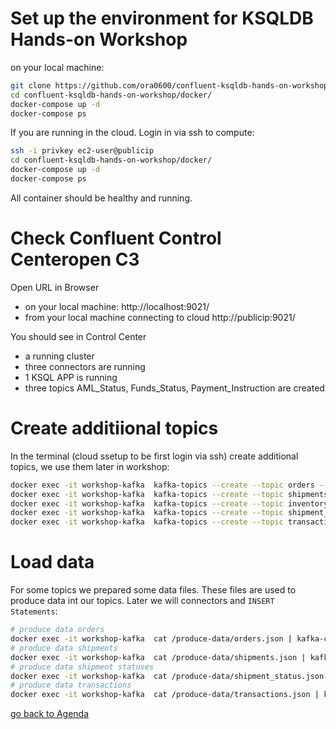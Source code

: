 # Set up the environment for KSQLDB Hands-on Workshop
on your local machine:
```bash
git clone https://github.com/ora0600/confluent-ksqldb-hands-on-workshop.git
cd confluent-ksqldb-hands-on-workshop/docker/
docker-compose up -d
docker-compose ps
```
If you are running in the cloud. Login in via ssh to compute:
```bash
ssh -i privkey ec2-user@publicip
cd confluent-ksqldb-hands-on-workshop/docker/
docker-compose up -d
docker-compose ps
```
All container should be healthy and running.

# Check Confluent Control Centeropen C3
Open URL in Browser
* on your local machine: http://localhost:9021/
* from your local machine connecting to cloud http://publicip:9021/

You should see in Control Center
* a running cluster
* three connectors are running
* 1 KSQL APP is running
* three topics AML_Status, Funds_Status, Payment_Instruction are created

# Create additiional topics
In the terminal (cloud ssetup to be first login via ssh) create additional topics, we use them later in workshop:
```bash
docker exec -it workshop-kafka  kafka-topics --create --topic orders --bootstrap-server localhost:9092
docker exec -it workshop-kafka  kafka-topics --create --topic shipments --bootstrap-server localhost:9092
docker exec -it workshop-kafka  kafka-topics --create --topic inventory --bootstrap-server localhost:9092
docker exec -it workshop-kafka  kafka-topics --create --topic shipment_status --bootstrap-server localhost:9092
docker exec -it workshop-kafka  kafka-topics --create --topic transactions --bootstrap-server localhost:9092
```

# Load data
For some topics we prepared some data files. These files are used to produce data int our topics. Later we will connectors and `INSERT Statements`:
```bash
# produce data orders
docker exec -it workshop-kafka  cat /produce-data/orders.json | kafka-console-producer --topic orders --broker-list localhost:9092  --property "parse.key=true" --property "key.separator=:"
# produce data shipments
docker exec -it workshop-kafka  cat /produce-data/shipments.json | kafka-console-producer --topic shipments --broker-list localhost:9092  --property "parse.key=true" --property "key.separator=:"
# produce data shipment statuses
docker exec -it workshop-kafka  cat /produce-data/shipment_status.json | kafka-console-producer --topic shipment_status --broker-list localhost:9092  --property "parse.key=true" --property "key.separator=:"
# produce data transactions
docker exec -it workshop-kafka  cat /produce-data/transactions.json | kafka-console-producer --topic transactions --broker-list localhost:9092  --property "parse.key=true" --property "key.separator=:"
```

[go back to Agenda](../README.md)

